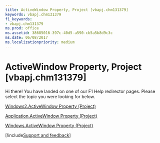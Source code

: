 ```yaml
---
title: ActiveWindow Property, Project [vbapj.chm131379]
keywords: vbapj.chm131379
f1_keywords:
- vbapj.chm131379
ms.prod: office
ms.assetid: 38685016-397c-40d5-a590-cb5a5b8d9c3c
ms.date: 06/08/2017
ms.localizationpriority: medium
---
```



# ActiveWindow Property, Project [vbapj.chm131379]

Hi there! You have landed on one of our F1 Help redirector pages. Please select the topic you were looking for below.

[Windows2.ActiveWindow Property (Project)](https://msdn.microsoft.com/library/37ac1beb-40ee-4563-f69f-09a78471a34b%28Office.15%29.aspx)

[Application.ActiveWindow Property (Project)](https://msdn.microsoft.com/library/57ea4398-b496-96a9-bb5e-4f529f9a5c1e%28Office.15%29.aspx)

[Windows.ActiveWindow Property (Project)](https://msdn.microsoft.com/library/e8decf8c-c16f-0cc6-9208-f3cd89ff750d%28Office.15%29.aspx)

[!include[Support and feedback](~/includes/feedback-boilerplate.md)]